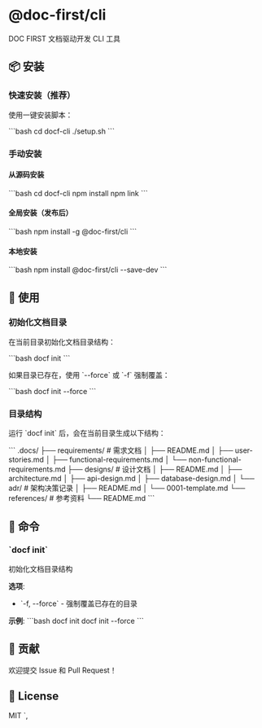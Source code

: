 # @doc-first/cli

DOC FIRST 文档驱动开发 CLI 工具

## 📦 安装

### 快速安装（推荐）

使用一键安装脚本：

\`\`\`bash
cd docf-cli
./setup.sh
\`\`\`

### 手动安装

#### 从源码安装

\`\`\`bash
cd docf-cli
npm install
npm link
\`\`\`

#### 全局安装（发布后）

\`\`\`bash
npm install -g @doc-first/cli
\`\`\`

#### 本地安装

\`\`\`bash
npm install @doc-first/cli --save-dev
\`\`\`

## 🚀 使用

### 初始化文档目录

在当前目录初始化文档目录结构：

\`\`\`bash
docf init
\`\`\`

如果目录已存在，使用 \`--force\` 或 \`-f\` 强制覆盖：

\`\`\`bash
docf init --force
\`\`\`

### 目录结构

运行 \`docf init\` 后，会在当前目录生成以下结构：

\`\`\`
.docs/
├── requirements/          # 需求文档
│   ├── README.md
│   ├── user-stories.md
│   ├── functional-requirements.md
│   └── non-functional-requirements.md
├── designs/               # 设计文档
│   ├── README.md
│   ├── architecture.md
│   ├── api-design.md
│   ├── database-design.md
│   └── adr/              # 架构决策记录
│       ├── README.md
│       └── 0001-template.md
└── references/            # 参考资料
    └── README.md
\`\`\`

## 📝 命令

### \`docf init\`

初始化文档目录结构

**选项**:
- \`-f, --force\` - 强制覆盖已存在的目录

**示例**:
\`\`\`bash
docf init
docf init --force
\`\`\`

## 🤝 贡献

欢迎提交 Issue 和 Pull Request！

## 📄 License

MIT
`,

